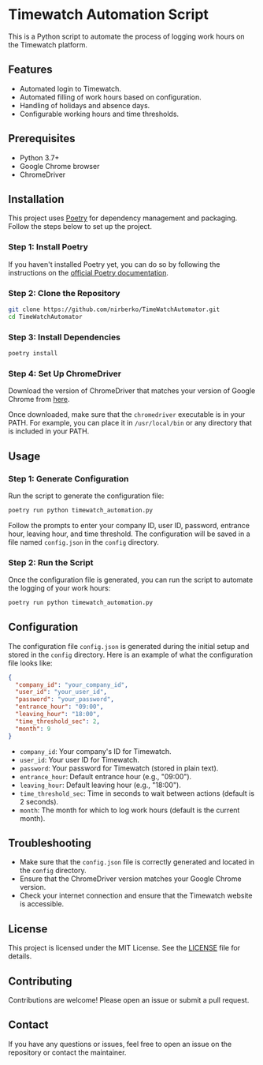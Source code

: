 # Timewatch Automation Script

This is a Python script to automate the process of logging work hours on the Timewatch platform.

## Features

- Automated login to Timewatch.
- Automated filling of work hours based on configuration.
- Handling of holidays and absence days.
- Configurable working hours and time thresholds.

## Prerequisites

- Python 3.7+
- Google Chrome browser
- ChromeDriver

## Installation

This project uses [Poetry](https://python-poetry.org/) for dependency management and packaging. Follow the steps below to set up the project.

### Step 1: Install Poetry

If you haven't installed Poetry yet, you can do so by following the instructions on the [official Poetry documentation](https://python-poetry.org/docs/#installation).

### Step 2: Clone the Repository

```bash
git clone https://github.com/nirberko/TimeWatchAutomator.git
cd TimeWatchAutomator
```

### Step 3: Install Dependencies

```bash
poetry install
```

### Step 4: Set Up ChromeDriver

Download the version of ChromeDriver that matches your version of Google Chrome from [here](https://sites.google.com/a/chromium.org/chromedriver/downloads).

Once downloaded, make sure that the `chromedriver` executable is in your PATH. For example, you can place it in `/usr/local/bin` or any directory that is included in your PATH.

## Usage

### Step 1: Generate Configuration

Run the script to generate the configuration file:

```bash
poetry run python timewatch_automation.py
```

Follow the prompts to enter your company ID, user ID, password, entrance hour, leaving hour, and time threshold. The configuration will be saved in a file named `config.json` in the `config` directory.

### Step 2: Run the Script

Once the configuration file is generated, you can run the script to automate the logging of your work hours:

```bash
poetry run python timewatch_automation.py
```

## Configuration

The configuration file `config.json` is generated during the initial setup and stored in the `config` directory. Here is an example of what the configuration file looks like:

```json
{
  "company_id": "your_company_id",
  "user_id": "your_user_id",
  "password": "your_password",
  "entrance_hour": "09:00",
  "leaving_hour": "18:00",
  "time_threshold_sec": 2,
  "month": 9
}
```

- `company_id`: Your company's ID for Timewatch.
- `user_id`: Your user ID for Timewatch.
- `password`: Your password for Timewatch (stored in plain text).
- `entrance_hour`: Default entrance hour (e.g., "09:00").
- `leaving_hour`: Default leaving hour (e.g., "18:00").
- `time_threshold_sec`: Time in seconds to wait between actions (default is 2 seconds).
- `month`: The month for which to log work hours (default is the current month).

## Troubleshooting

- Make sure that the `config.json` file is correctly generated and located in the `config` directory.
- Ensure that the ChromeDriver version matches your Google Chrome version.
- Check your internet connection and ensure that the Timewatch website is accessible.

## License

This project is licensed under the MIT License. See the [LICENSE](LICENSE) file for details.

## Contributing

Contributions are welcome! Please open an issue or submit a pull request.

## Contact

If you have any questions or issues, feel free to open an issue on the repository or contact the maintainer.
